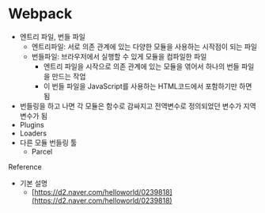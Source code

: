 # Webpack

* 엔트리 파일, 번들 파일
  * 엔트리파일: 서로 의존 관계에 있는 다양한 모듈을 사용하는 시작점이 되는 파일
  * 번들파일: 브라우저에서 실행할 수 있게 모듈을 컴파일한 파일
    * 엔트리 파일을 시작으로 의존 관계에 있는 모듈을 엮어서 하나의 번들 파일을 만드는 작업
    * 이 번들 파일을 JavaScript를 사용하는 HTML코드에서 포함하기만 하면 됨
* 번들링을 하고 나면 각 모듈은 함수로 감싸지고 전역변수로 정의되었던 변수가 지역변수가 됨
* Plugins
* Loaders
* 다른 모듈 번들링 툴
  * Parcel

Reference

* 기본 설명
  * [https://d2.naver.com/helloworld/0239818](https://d2.naver.com/helloworld/0239818)

